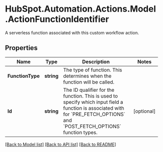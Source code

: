 # HubSpot.Automation.Actions.Model.ActionFunctionIdentifier
A serverless function associated with this custom workflow action.

## Properties

Name | Type | Description | Notes
------------ | ------------- | ------------- | -------------
**FunctionType** | **string** | The type of function. This determines when the function will be called. | 
**Id** | **string** | The ID qualifier for the function. This is used to specify which input field a function is associated with for &#x60;PRE_FETCH_OPTIONS&#x60; and &#x60;POST_FETCH_OPTIONS&#x60; function types. | [optional] 

[[Back to Model list]](../README.md#documentation-for-models) [[Back to API list]](../README.md#documentation-for-api-endpoints) [[Back to README]](../README.md)


